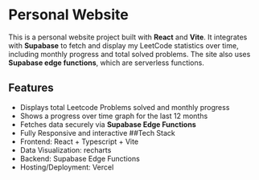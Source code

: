# Personal Website
This is a personal website project built with **React** and **Vite**. It integrates with **Supabase** to fetch and display my LeetCode statistics over time, including monthly progress and total solved problems. The site also uses **Supabase edge functions**, which are serverless functions.

## Features
- Displays total Leetcode Problems solved and monthly progress
- Shows a progress over time graph for the last 12 months
- Fetches data securely via **Supabase Edge Functions**
- Fully Responsive and interactive
  ##Tech Stack
- Frontend: React + Typescript + Vite
- Data Visualization: recharts
- Backend: Supabase Edge Functions
- Hosting/Deployment: Vercel
